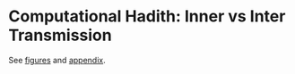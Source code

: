 # Computational Hadith: Inner vs Inter Transmission

See [figures](figures.pdf) and [appendix](appendix.pdf).
